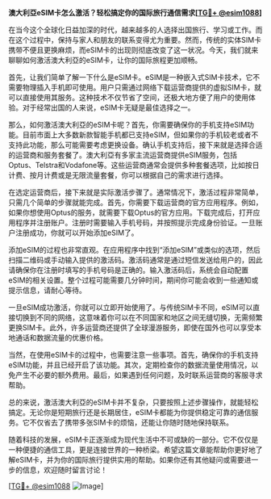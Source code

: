 **澳大利亞eSIM卡怎么激活？轻松搞定你的国际旅行通信需求[[TG💪+ @esim1088](https://t.me/s/esim1088)]**

在当今这个全球化日益加深的时代，越来越多的人选择出国旅行、学习或工作。而在这个过程中，保持与家人和朋友的联系变得尤为重要。然而，传统的实体SIM卡携带不便且更换麻烦，而eSIM卡的出现则彻底改变了这一状况。今天，我们就来聊聊如何激活澳大利亞的eSIM卡，让你的国际旅程更加顺畅。

首先，让我们简单了解一下什么是eSIM卡。eSIM是一种嵌入式SIM卡技术，它不需要物理插入手机即可使用。用户只需通过网络下载运营商提供的虚拟SIM卡，就可以直接使用其服务。这种技术不仅节省了空间，还极大地方便了用户的使用体验。对于经常出国的人来说，eSIM卡无疑是最佳选择之一。

那么，如何激活澳大利亞的eSIM卡呢？首先，你需要确保你的手机支持eSIM功能。目前市面上大多数新款智能手机都已支持eSIM，但如果你的手机较老或者不支持此功能，那么可能需要考虑更换设备。确认手机支持后，接下来就是选择合适的运营商和服务套餐了。澳大利亞有多家主流运营商提供eSIM服务，包括Optus、Telstra和Vodafone等。这些运营商通常会提供多种套餐选项，比如按日计费、按月计费或是无限流量套餐，你可以根据自己的需求进行选择。

在选定运营商后，接下来就是实际激活步骤了。通常情况下，激活过程非常简单，只需几个简单的步骤就能完成。首先，你需要下载运营商的官方应用程序。例如，如果你想使用Optus的服务，就需要下载Optus的官方应用。下载完成后，打开应用程序并注册账户。注册时需要输入手机号码，并按照提示完成身份验证。一旦账户注册成功，你就可以开始添加eSIM了。

添加eSIM的过程也非常直观。在应用程序中找到“添加eSIM”或类似的选项，然后扫描二维码或手动输入提供的激活码。激活码通常是通过短信发送给用户的，因此请确保你在注册时填写的手机号码是正确的。输入激活码后，系统会自动配置eSIM的相关设置。整个过程可能需要几分钟时间，期间你可能会收到一些通知或提示信息，请耐心等待。

一旦eSIM成功激活，你就可以立即开始使用了。与传统SIM卡不同，eSIM可以直接切换到不同的网络，这意味着你可以在不同国家和地区之间无缝切换，无需频繁更换SIM卡。此外，许多运营商还提供了全球漫游服务，即使在国外也可以享受本地通话和数据流量的优惠价格。

当然，在使用eSIM卡的过程中，也需要注意一些事项。首先，确保你的手机支持eSIM功能，并且已经开启了该功能。其次，定期检查你的数据流量使用情况，以免产生不必要的额外费用。最后，如果遇到任何问题，及时联系运营商的客服寻求帮助。

总的来说，激活澳大利亞的eSIM卡并不复杂，只要按照上述步骤操作，就能轻松搞定。无论你是短期旅行还是长期居住，eSIM卡都能为你提供稳定可靠的通信服务。它不仅省去了携带多张SIM卡的烦恼，还能让你随时随地保持联系。

随着科技的发展，eSIM卡正逐渐成为现代生活中不可或缺的一部分。它不仅仅是一种便捷的通信工具，更是连接世界的一种桥梁。希望这篇文章能帮助你更好地了解eSIM卡，并为你的国际旅行提供实用的帮助。如果你还有其他疑问或需要进一步的信息，欢迎随时留言讨论！

[[TG💪+ @esim1088](https://t.me/s/esim1088) ![Image](https://i.postimg.cc/4NQfJmqS/Snipaste-2025-05-13-00-14-12.png)]